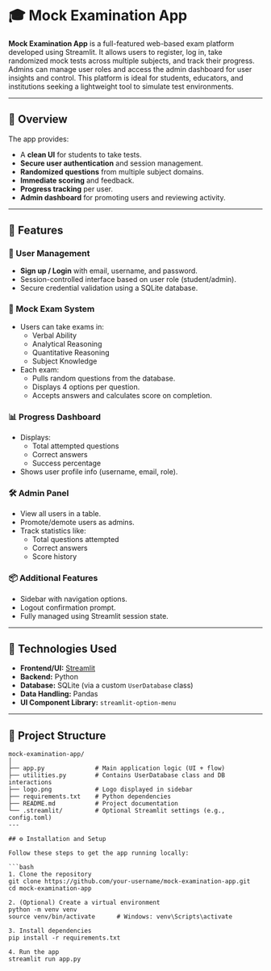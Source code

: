 # 🎓 Mock Examination App

**Mock Examination App** is a full-featured web-based exam platform developed using Streamlit. It allows users to register, log in, take randomized mock tests across multiple subjects, and track their progress. Admins can manage user roles and access the admin dashboard for user insights and control. This platform is ideal for students, educators, and institutions seeking a lightweight tool to simulate test environments.

---

## 📌 Overview

The app provides:
- A **clean UI** for students to take tests.
- **Secure user authentication** and session management.
- **Randomized questions** from multiple subject domains.
- **Immediate scoring** and feedback.
- **Progress tracking** per user.
- **Admin dashboard** for promoting users and reviewing activity.

---

## 🚀 Features

### 👥 User Management
- **Sign up / Login** with email, username, and password.
- Session-controlled interface based on user role (student/admin).
- Secure credential validation using a SQLite database.

### 📝 Mock Exam System
- Users can take exams in:
  - Verbal Ability
  - Analytical Reasoning
  - Quantitative Reasoning
  - Subject Knowledge
- Each exam:
  - Pulls random questions from the database.
  - Displays 4 options per question.
  - Accepts answers and calculates score on completion.

### 📊 Progress Dashboard
- Displays:
  - Total attempted questions
  - Correct answers
  - Success percentage
- Shows user profile info (username, email, role).

### 🛠️ Admin Panel
- View all users in a table.
- Promote/demote users as admins.
- Track statistics like:
  - Total questions attempted
  - Correct answers
  - Score history

### 📦 Additional Features
- Sidebar with navigation options.
- Logout confirmation prompt.
- Fully managed using Streamlit session state.

---

## 🧰 Technologies Used

- **Frontend/UI:** [Streamlit](https://streamlit.io/)
- **Backend:** Python
- **Database:** SQLite (via a custom `UserDatabase` class)
- **Data Handling:** Pandas
- **UI Component Library:** `streamlit-option-menu`

---

## 📁 Project Structure

```plaintext
mock-examination-app/
│
├── app.py              # Main application logic (UI + flow)
├── utilities.py        # Contains UserDatabase class and DB interactions
├── logo.png            # Logo displayed in sidebar
├── requirements.txt    # Python dependencies
├── README.md           # Project documentation
└── .streamlit/         # Optional Streamlit settings (e.g., config.toml)
---

## ⚙️ Installation and Setup

Follow these steps to get the app running locally:

```bash
1. Clone the repository
git clone https://github.com/your-username/mock-examination-app.git
cd mock-examination-app

2. (Optional) Create a virtual environment
python -m venv venv
source venv/bin/activate      # Windows: venv\Scripts\activate

3. Install dependencies
pip install -r requirements.txt

4. Run the app
streamlit run app.py


